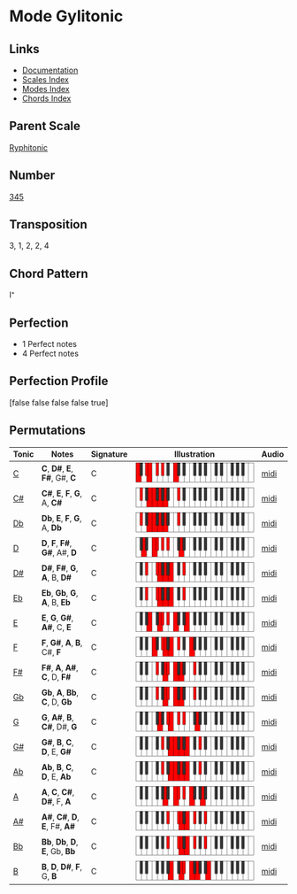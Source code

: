 # Mode Gylitonic

## Links

- [Documentation](README.md)
- [Scales Index](Scales.md)
- [Modes Index](Modes.md)
- [Chords Index](Chords.md)

## Parent Scale

[Ryphitonic](ScaleRyphitonic.md)

## Number

[345](https://ianring.com/musictheory/scales/345)

## Transposition

3, 1, 2, 2, 4

## Chord Pattern

I⁺

## Perfection

- 1 Perfect notes
- 4 Perfect notes

## Perfection Profile

[false false false false true]

## Permutations

| Tonic | Notes | Signature | Illustration | Audio |
|-------|-------|-----------|--------------|-------|
| [C](ModeCNaturalGylitonic.md) | **C**, **D#**, **E**, **F#**, G#, **C** | C | ![CNaturalGylitonic](ModeCNaturalGylitonic.png) | [midi](https://github.com/edipermadi/music/blob/main/docs/ModeCNaturalGylitonic.mid?raw=true) |
| [C#](ModeCSharpGylitonic.md) | **C#**, **E**, **F**, **G**, A, **C#** | C | ![CSharpGylitonic](ModeCSharpGylitonic.png) | [midi](https://github.com/edipermadi/music/blob/main/docs/ModeCSharpGylitonic.mid?raw=true) |
| [Db](ModeDFlatGylitonic.md) | **Db**, **E**, **F**, **G**, A, **Db** | C | ![DFlatGylitonic](ModeDFlatGylitonic.png) | [midi](https://github.com/edipermadi/music/blob/main/docs/ModeDFlatGylitonic.mid?raw=true) |
| [D](ModeDNaturalGylitonic.md) | **D**, **F**, **F#**, **G#**, A#, **D** | C | ![DNaturalGylitonic](ModeDNaturalGylitonic.png) | [midi](https://github.com/edipermadi/music/blob/main/docs/ModeDNaturalGylitonic.mid?raw=true) |
| [D#](ModeDSharpGylitonic.md) | **D#**, **F#**, **G**, **A**, B, **D#** | C | ![DSharpGylitonic](ModeDSharpGylitonic.png) | [midi](https://github.com/edipermadi/music/blob/main/docs/ModeDSharpGylitonic.mid?raw=true) |
| [Eb](ModeEFlatGylitonic.md) | **Eb**, **Gb**, **G**, **A**, B, **Eb** | C | ![EFlatGylitonic](ModeEFlatGylitonic.png) | [midi](https://github.com/edipermadi/music/blob/main/docs/ModeEFlatGylitonic.mid?raw=true) |
| [E](ModeENaturalGylitonic.md) | **E**, **G**, **G#**, **A#**, C, **E** | C | ![ENaturalGylitonic](ModeENaturalGylitonic.png) | [midi](https://github.com/edipermadi/music/blob/main/docs/ModeENaturalGylitonic.mid?raw=true) |
| [F](ModeFNaturalGylitonic.md) | **F**, **G#**, **A**, **B**, C#, **F** | C | ![FNaturalGylitonic](ModeFNaturalGylitonic.png) | [midi](https://github.com/edipermadi/music/blob/main/docs/ModeFNaturalGylitonic.mid?raw=true) |
| [F#](ModeFSharpGylitonic.md) | **F#**, **A**, **A#**, **C**, D, **F#** | C | ![FSharpGylitonic](ModeFSharpGylitonic.png) | [midi](https://github.com/edipermadi/music/blob/main/docs/ModeFSharpGylitonic.mid?raw=true) |
| [Gb](ModeGFlatGylitonic.md) | **Gb**, **A**, **Bb**, **C**, D, **Gb** | C | ![GFlatGylitonic](ModeGFlatGylitonic.png) | [midi](https://github.com/edipermadi/music/blob/main/docs/ModeGFlatGylitonic.mid?raw=true) |
| [G](ModeGNaturalGylitonic.md) | **G**, **A#**, **B**, **C#**, D#, **G** | C | ![GNaturalGylitonic](ModeGNaturalGylitonic.png) | [midi](https://github.com/edipermadi/music/blob/main/docs/ModeGNaturalGylitonic.mid?raw=true) |
| [G#](ModeGSharpGylitonic.md) | **G#**, **B**, **C**, **D**, E, **G#** | C | ![GSharpGylitonic](ModeGSharpGylitonic.png) | [midi](https://github.com/edipermadi/music/blob/main/docs/ModeGSharpGylitonic.mid?raw=true) |
| [Ab](ModeAFlatGylitonic.md) | **Ab**, **B**, **C**, **D**, E, **Ab** | C | ![AFlatGylitonic](ModeAFlatGylitonic.png) | [midi](https://github.com/edipermadi/music/blob/main/docs/ModeAFlatGylitonic.mid?raw=true) |
| [A](ModeANaturalGylitonic.md) | **A**, **C**, **C#**, **D#**, F, **A** | C | ![ANaturalGylitonic](ModeANaturalGylitonic.png) | [midi](https://github.com/edipermadi/music/blob/main/docs/ModeANaturalGylitonic.mid?raw=true) |
| [A#](ModeASharpGylitonic.md) | **A#**, **C#**, **D**, **E**, F#, **A#** | C | ![ASharpGylitonic](ModeASharpGylitonic.png) | [midi](https://github.com/edipermadi/music/blob/main/docs/ModeASharpGylitonic.mid?raw=true) |
| [Bb](ModeBFlatGylitonic.md) | **Bb**, **Db**, **D**, **E**, Gb, **Bb** | C | ![BFlatGylitonic](ModeBFlatGylitonic.png) | [midi](https://github.com/edipermadi/music/blob/main/docs/ModeBFlatGylitonic.mid?raw=true) |
| [B](ModeBNaturalGylitonic.md) | **B**, **D**, **D#**, **F**, G, **B** | C | ![BNaturalGylitonic](ModeBNaturalGylitonic.png) | [midi](https://github.com/edipermadi/music/blob/main/docs/ModeBNaturalGylitonic.mid?raw=true) |
